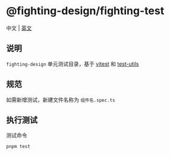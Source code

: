 # @fighting-design/fighting-test

中文 | [英文](./README.md)

## 说明

`fighting-design` 单元测试目录，基于 [vitest](https://github.com/vitest-dev/vitest) 和 [test-utils](https://github.com/vuejs/test-utils)

## 规范

如需新增测试，新建文件名称为 `组件名.spec.ts`

## 执行测试

测试命令

```shell
pnpm test
```
